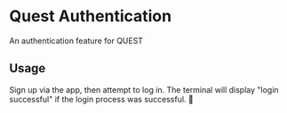 
# Quest Authentication

An authentication feature for QUEST


## Usage

Sign up via the app, then attempt to log in. The terminal will display "login successful" if the login process was successful. 🫥


